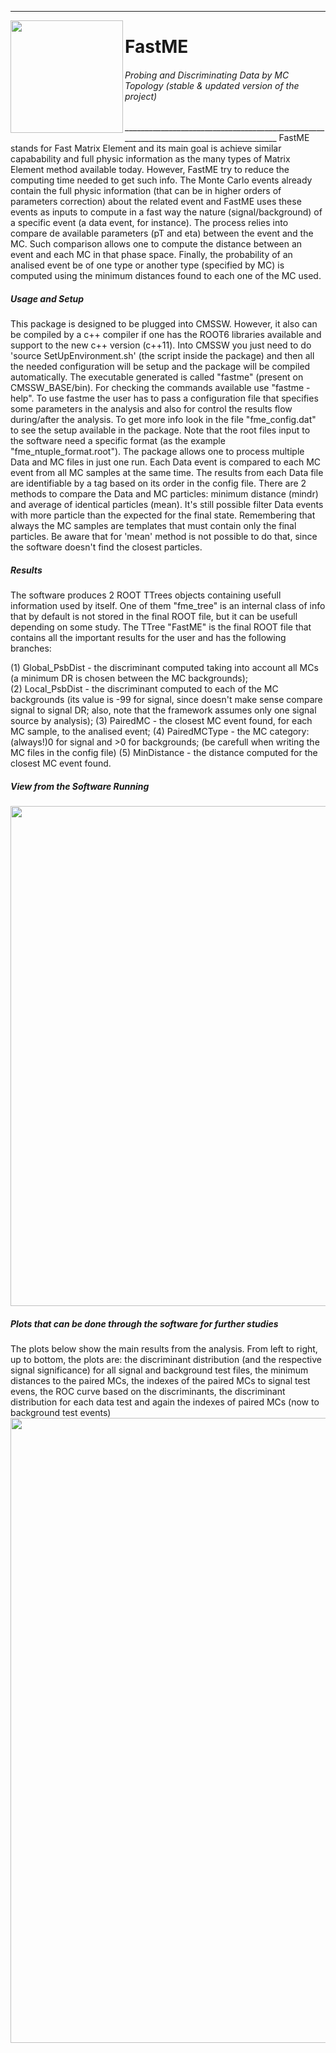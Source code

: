 ________________________________________________________________________________________
<img align="left" src="https://github.com/mmelodea/FastMatrixElement/blob/master/FastMatrixElement/.fme_logo.png" width="180"> <h1>FastME</h1>
<h6>Probing and Discriminating Data by MC Topology (stable & updated version of the project)</h6>
________________________________________________________________________________________
FastME stands for Fast Matrix Element and its main goal is achieve similar capabability and full physic information as the many types of Matrix Element method available today. However, FastME try to reduce the computing time needed to get such info.  
The Monte Carlo events already contain the full physic information (that can be in higher orders of parameters correction) about the related event and FastME uses these events as inputs to compute in a fast way the nature (signal/background) of a specific event (a data event, for instance). The process relies into compare de available parameters (pT and eta) between the event and the MC. Such comparison allows one to compute the distance between an event and each MC in that phase space. Finally, the probability of an analised event be of one type or another type (specified by MC) is computed using the minimum distances found to each one of the MC used.


<h5>Usage and Setup</h5>  
This package is designed to be plugged into CMSSW. However, it also can be compiled by a c++ compiler if one has the ROOT6 libraries available and support to the new c++ version (c++11).  
Into CMSSW you just need to do 'source SetUpEnvironment.sh' (the script inside the package) and then all the needed configuration will be setup and the package will be compiled automatically. The executable generated is called "fastme" (present on CMSSW_BASE/bin). For checking the commands available use "fastme -help".  
To use fastme the user has to pass a configuration file that specifies some parameters in the analysis and also for control the results flow during/after the analysis. To get more info look in the file "fme_config.dat" to see the setup available in the package. Note that the root files input to the software need a specific format (as the example "fme_ntuple_format.root"). The package allows one to process multiple Data and MC files in just one run. Each Data event is compared to each MC event from all MC samples at the same time. The results from each Data file are identifiable by a tag based on its order in the config file. There are 2 methods to compare the Data and MC particles: minimum distance (mindr) and average of identical particles (mean).
It's still possible filter Data events with more particle than the expected for the final state. Remembering that always the MC samples are templates that must contain only the final particles. Be aware that for 'mean' method is not possible to do that, since the software doesn't find the closest particles.


<h5>Results</h5>
The software produces 2 ROOT TTrees objects containing usefull information used by itself. One of them "fme_tree" is an internal class of info that by default is not stored in the final ROOT file, but it can be usefull depending on some study. The TTree "FastME" is the final ROOT file that contains all the important results for the user and has the following branches:

(1) Global_PsbDist - the discriminant computed taking into account all MCs (a minimum DR is chosen between the MC backgrounds);  
(2) Local_PsbDist - the discriminant computed to each of the MC backgrounds (its value is -99 for signal, since doesn't make sense compare signal to signal DR; also, note that the framework assumes only one signal source by analysis);
(3) PairedMC - the closest MC event found, for each MC sample, to the analised event;
(4) PairedMCType - the MC category: (always!)0 for signal and >0 for backgrounds;  (be carefull when writing the MC files in the config file)
(5) MinDistance - the distance computed for the closest MC event found.


<h5>View from the Software Running</h5>
<img align="center" src="https://github.com/mmelodea/FastMatrixElement/blob/master/FastMatrixElement/.SoftwareRunning.png" width="800">


<h5>Plots that can be done through the software for further studies</h5>
The plots below show the main results from the analysis. From left to right, up to bottom, the plots are: the discriminant distribution (and the respective signal significance) for all signal and background test files, the minimum distances to the paired MCs, the indexes of the paired MCs to signal test evens, the ROC curve based on the discriminants, the discriminant distribution for each data test and again the indexes of paired MCs (now to background test events)
<img align="center" src="https://github.com/mmelodea/FastMatrixElement/blob/master/FastMatrixElement/.fme_new_format.png" width="1000">

